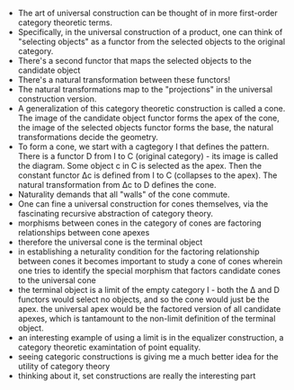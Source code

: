 - The art of universal construction can be thought of in more first-order category theoretic terms.
- Specifically, in the universal construction of a product, one can think of "selecting objects" as a functor from the selected objects to the original category.
- There's a second functor that maps the selected objects to the candidate object
- There's a natural transformation between these functors!
- The natural transformations map to the "projections" in the universal construction version.
- A generalization of this category theoretic construction is called a cone. The image of the candidate object functor forms the apex of the cone, the image of the selected objects functor forms the base, the natural transformations decide the geometry.
- To form a cone, we start with a cagtegory I that defines the pattern. There is a functor D from I to C (original category) - its image is called the diagram. Some object c in C is selected as the apex. Then the constant functor ∆c is defined from I to C (collapses to the apex). The natural transformation from ∆c to D defines the cone.
- Naturality demands that all "walls" of the cone commute.
- One can fine a universal construction for cones themselves, via the fascinating recursive abstraction of category theory.
- morphisms between cones in the category of cones are factoring relationships between cone apexes
- therefore the universal cone is the terminal object
- in establishing a neturality condition for the factoring relationship between cones it becomes important to study a cone of cones wherein one tries to identify the special morphism that factors candidate cones to the universal cone
- the terminal object is a limit of the empty category I - both the ∆ and D functors would select no objects, and so the cone would just be the apex. the universal apex would be the factored version of all candidate apexes, which is tantamount to the non-limit definition of the terminal object.
- an interesting example of using a limit is in the equalizer construction, a category theoretic examintation of point equality.
- seeing categoric constructions is giving me a much better idea for the utility of category theory
- thinking about it, set constructions are really the interesting part
